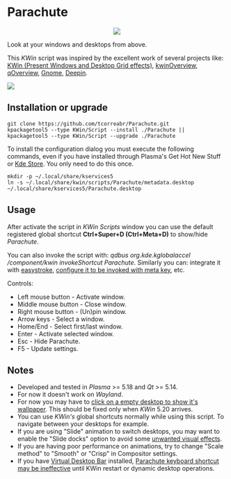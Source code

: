 # Parachute

<p align="center">
  <img src="parachute.svg">
</p>

Look at your windows and desktops from above.

This *KWin* script was inspired by the excellent work of several projects like: [KWin (Present Windows and Desktop Grid effects)](https://github.com/KDE/kwin), [kwinOverview](https://github.com/astatide/kwinOverview), [qOverview](https://gitlab.com/bharadwaj-raju/QOverview), [Gnome](https://www.gnome.org/), [Deepin](https://www.deepin.org/).

![](parachute.png)

## Installation or upgrade

  ```
  git clone https://github.com/tcorreabr/Parachute.git
  kpackagetool5 --type KWin/Script --install ./Parachute || kpackagetool5 --type KWin/Script --upgrade ./Parachute
  ```

To install the configuration dialog you must execute the following commands, even if you have installed through Plasma's Get Hot New Stuff or [Kde Store](https://store.kde.org/). You only need to do this once.

  ```
  mkdir -p ~/.local/share/kservices5
  ln -s ~/.local/share/kwin/scripts/Parachute/metadata.desktop ~/.local/share/kservices5/Parachute.desktop
  ```

## Usage

After activate the script in *KWin Scripts* window you can use the default registered global shortcut **Ctrl+Super+D (Ctrl+Meta+D)** to show/hide *Parachute*.
  
You can also invoke the script with: *qdbus org.kde.kglobalaccel /component/kwin invokeShortcut Parachute*. Similarly you can: integrate it with [easystroke](https://github.com/thjaeger/easystroke), [configure it to be invoked with meta key](https://github.com/tcorreabr/Parachute/issues/30), etc.

Controls:
* Left mouse button - Activate window.
* Middle mouse button - Close window.
* Right mouse button - (Un)pin window.
* Arrow keys - Select a window.
* Home/End - Select first/last window.
* Enter - Activate selected window.
* Esc - Hide Parachute.
* F5 - Update settings.

## Notes

* Developed and tested in *Plasma* >= 5.18 and *Qt* >= 5.14.
* For now it doesn't work on *Wayland*.
* For now you may have to [click on a empty desktop to show it's wallpaper](https://github.com/tcorreabr/Parachute/issues/6). This should be fixed only when *KWin* 5.20 arrives.
* You can use *KWin's* global shortcuts normally while using this script. To navigate between your desktops for example.
* If you are using "Slide" animation to switch desktops, you may want to enable the "Slide docks" option to avoid some [unwanted visual effects](https://github.com/tcorreabr/Parachute/issues/1).
* If you are having poor performance on animations, try to change "Scale method" to "Smooth" or "Crisp" in Compositor settings.
* If you have [Virtual Desktop Bar](https://github.com/wsdfhjxc/virtual-desktop-bar) installed, [Parachute keyboard shortcut may be ineffective](https://github.com/tcorreabr/Parachute/issues/14) until KWin restart or dynamic desktop operations.
